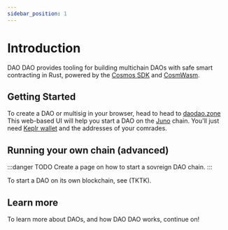 ```yaml
---
sidebar_position: 1
---
```


# Introduction

DAO DAO provides tooling for building multichain DAOs with safe smart
contracting in Rust, powered by the [Cosmos
SDK](https://v1.cosmos.network/sdk) and [CosmWasm](https://cosmwasm.com/).

## Getting Started

To create a DAO or multisig in your browser, head to head to
[daodao.zone](https://daodao.zone) This web-based UI will help you start a DAO
on the [Juno](https://junochain.com/) chain. You'll just need [Keplr
wallet](https://wallet.keplr.app/) and the addresses of your comrades.

## Running your own chain (advanced)

:::danger TODO
Create a page on how to start a sovreign DAO chain.
:::

To start a DAO on its own blockchain, see (TKTK).

## Learn more

To learn more about DAOs, and how DAO DAO works, continue on!
